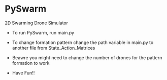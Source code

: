 # PySwarm
2D Swarming Drone Simulator
- To run PySwarm, run main.py

- To change formation pattern change the path variable in main.py to another file from State_Action_Matrices

- Beawre you might need to change the number of drones for the pattern formation to work

- Have Fun!!


